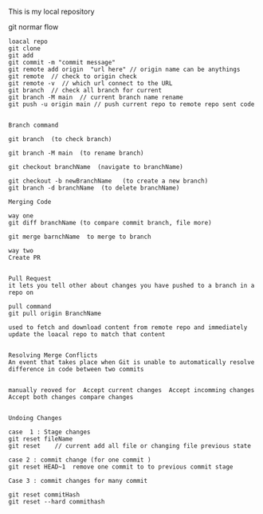 This is my local repository 

git normar flow 

    loacal repo
    git clone
    git add 
    git commit -m "commit message"
    git remote add origin  "url here" // origin name can be anythings
    git remote  // check to origin check
    git remote -v  // which url connect to the URL
    git branch  // check all branch for current
    git branch -M main  // current branch name rename 
    git push -u origin main // push current repo to remote repo sent code 
    

    Branch command

    git branch  (to check branch)

    git branch -M main  (to rename branch)

    git checkout branchName  (navigate to branchName)

    git checkout -b newBranchName   (to create a new branch)
    git branch -d branchName  (to delete branchName)

    Merging Code

    way one 
    git diff branchName (to compare commit branch, file more)

    git merge barnchName  to merge to branch

    way two 
    Create PR


    Pull Request 
    it lets you tell other about changes you have pushed to a branch in a repo on

    pull command 
    git pull origin BranchName

    used to fetch and download content from remote repo and immediately update the loacal repo to match that content


    Resolving Merge Conflicts
    An event that takes place when Git is unable to automatically resolve difference in code between two commits


    manually reoved for  Accept current changes  Accept incomming changes  Accept both changes compare changes 


    Undoing Changes

    case  1 : Stage changes 
    git reset fileName
    git reset    // current add all file or changing file previous state

    case 2 : commit change (for one commit )
    git reset HEAD~1  remove one commit to to previous commit stage 

    Case 3 : commit changes for many commit 

    git reset commitHash
    git reset --hard commithash
    
